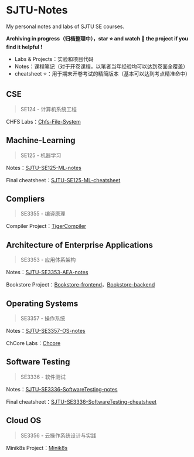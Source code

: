 # SJTU-Notes
My personal notes and labs of SJTU SE courses.

**Archiving in progress（归档整理中），star ⭐ and watch 👀 the project if you find it helpful !**

- Labs & Projects：实验和项目代码
- Notes：课程笔记（对于开卷课程，以笔者当年经验均可以达到卷面全覆盖）
- cheatsheet ⭐：用于期末开卷考试的精简版本（基本可以达到考点精准命中）

## CSE

> SE124 - 计算机系统工程

CHFS Labs：[Chfs-File-System](https://github.com/Albus-Tan/Chfs-File-System)

## Machine-Learning

> SE125 - 机器学习

Notes：[SJTU-SE125-ML-notes](./SJTU-SE125-ML-notes/机器学习笔记.pdf)

Final cheatsheet：[SJTU-SE125-ML-cheatsheet](./SJTU-SE125-ML-notes/机器学习期末精简版.pdf)

## Compliers

> SE3355 - 编译原理

Compiler Project：[TigerCompiler](https://github.com/Albus-Tan/TigerCompiler)

## Architecture of Enterprise Applications

> SE3353 - 应用体系架构

Notes：[SJTU-SE3353-AEA-notes](./SJTU-SE3353-AEA-notes/应用系统体系架构笔记.pdf)

Bookstore Project：[Bookstore-frontend](https://github.com/Albus-Tan/Bookstore-frontend)，[Bookstore-backend](https://github.com/Albus-Tan/Bookstore-backend)

## Operating Systems

> SE3357 - 操作系统

Notes：[SJTU-SE3357-OS-notes](https://github.com/Albus-Tan/SJTU-SE3357-OS-notes)

ChCore Labs：[Chcore](https://github.com/Albus-Tan/Chcore)

## Software Testing

> SE3336 - 软件测试

Notes：[SJTU-SE3336-SoftwareTesting-notes](./SJTU-SE3336-SoftwareTesting-notes/软件测试笔记.pdf)

Final cheatsheet：[SJTU-SE3336-SoftwareTesting-cheatsheet](./SJTU-SE3336-SoftwareTesting-notes/软件测试期末考试备考.pdf)

## Cloud OS

> SE3356 - 云操作系统设计与实践

Minik8s Project：[Minik8s](https://github.com/Albus-Tan/Minik8s)